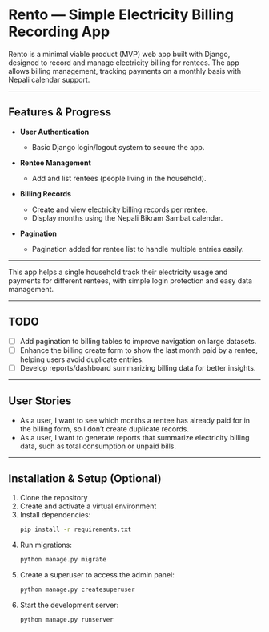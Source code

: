 # Rento — Simple Electricity Billing Recording App

Rento is a minimal viable product (MVP) web app built with Django, designed to record and manage electricity billing for rentees. The app allows billing management, tracking payments on a monthly basis with Nepali calendar support.

---

## Features & Progress

- **User Authentication**  
  - Basic Django login/logout system to secure the app.

- **Rentee Management**  
  - Add and list rentees (people living in the household).

- **Billing Records**  
  - Create and view electricity billing records per rentee.  
  - Display months using the Nepali Bikram Sambat calendar.

- **Pagination**  
  - Pagination added for rentee list to handle multiple entries easily.

---

This app helps a single household track their electricity usage and payments for different rentees, with simple login protection and easy data management.


---

## TODO

- [ ] Add pagination to billing tables to improve navigation on large datasets.
- [ ] Enhance the billing create form to show the last month paid by a rentee, helping users avoid duplicate entries.
- [ ] Develop reports/dashboard summarizing billing data for better insights.

---

## User Stories

- As a user, I want to see which months a rentee has already paid for in the billing form, so I don’t create duplicate records.
- As a user, I want to generate reports that summarize electricity billing data, such as total consumption or unpaid bills.

---

## Installation & Setup (Optional)

1. Clone the repository
2. Create and activate a virtual environment
3. Install dependencies:  
   ```bash
   pip install -r requirements.txt
4. Run migrations:  
   ```bash
   python manage.py migrate
5. Create a superuser to access the admin panel:  
   ```bash
   python manage.py createsuperuser
6. Start the development server:  
   ```bash
   python manage.py runserver
